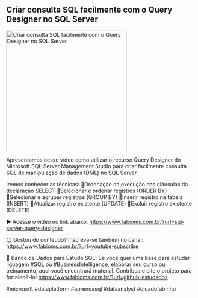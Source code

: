 ## Criar consulta SQL facilmente com o Query Designer no SQL Server

<img src="https://fabioms.com.br/uploads/youtube/is48F-AUQvE.png" alt="Criar consulta SQL facilmente com o Query Designer no SQL Server" title="SQL Server" width="320"/>

Apresentamos nesse vídeo como utilizar o recurso Query Designer do Microsoft SQL Server Management Studio para criar facilmente consulta SQL de manipulação de dados (DML) no SQL Server.

Iremos conhecer as técnicas:
🔹Ordenação da execução das cláusulas da declaração SELECT
🔹Selecionar e ordenar registros (ORDER BY)
🔹Selecionar e agrupar registros (GROUP BY)
🔹Inserir registro na tabela (INSERT)
🔹Atualizar registro existente (UPDATE)
🔹Excluir registro existente (DELETE)

▶️ Acesse o vídeo no link abaixo:
https://www.fabioms.com.br/?url=sql-server-query-designer

😉 Gostou do conteúdo? Inscreva-se também no canal:
https://www.fabioms.com.br/?url=youtube-subscribe

🎁 Banco de Dados para Estudo SQL:
Se você quer uma base para estudar liguagem #SQL ou #BusinessIntelligence, elaborar seu curso ou treinamento, aqui você encontrará material. 
Contribua e cite o projeto para fortalecê-lo!
https://www.fabioms.com.br/?url=github-estudados

#microsoft #dataplatform #aprendasql #dataanalyst #dicadofabinho